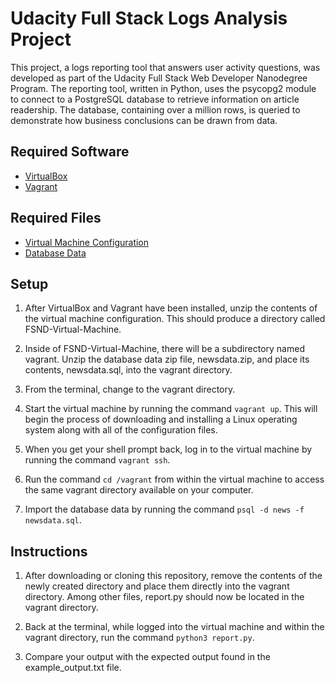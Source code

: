 # Udacity Full Stack Logs Analysis Project

This project, a logs reporting tool that answers user activity questions, was developed as part of the Udacity Full Stack Web Developer Nanodegree Program. The reporting tool, written in Python, uses the psycopg2 module to connect to a PostgreSQL database to retrieve information on article readership. The database, containing over a million rows, is queried to demonstrate how business conclusions can be drawn from data.

## Required Software

* [VirtualBox](https://www.virtualbox.org/wiki/Downloads)
* [Vagrant](https://www.vagrantup.com/downloads.html)

## Required Files

* [Virtual Machine Configuration](https://github.com/udacity/fullstack-nanodegree-vm)
* [Database Data](https://d17h27t6h515a5.cloudfront.net/topher/2016/August/57b5f748_newsdata/newsdata.zip)

## Setup

1. After VirtualBox and Vagrant have been installed, unzip the contents of the virtual machine configuration. This should produce a directory called FSND-Virtual-Machine.

2. Inside of FSND-Virtual-Machine, there will be a subdirectory named vagrant. Unzip the database data zip file, newsdata.zip, and place its contents, newsdata.sql, into the vagrant directory.

3. From the terminal, change to the vagrant directory.

4. Start the virtual machine by running the command ```vagrant up```. This will begin the process of downloading and installing a Linux operating system along with all of the configuration files.

5. When you get your shell prompt back, log in to the virtual machine by running the command ```vagrant ssh```.

6. Run the command ```cd /vagrant``` from within the virtual machine to access the same vagrant directory available on your computer.

7. Import the database data by running the command ```psql -d news -f newsdata.sql```.

## Instructions

1. After downloading or cloning this repository, remove the contents of the newly created directory and place them directly into the vagrant directory. Among other files, report.py should now be located in the vagrant directory.

2. Back at the terminal, while logged into the virtual machine and within the vagrant directory, run the command ```python3 report.py```.

3. Compare your output with the expected output found in the example_output.txt file.